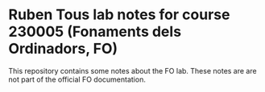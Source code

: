 # Ruben Tous lab notes for course 230005 (Fonaments dels Ordinadors, FO)
This repository contains some notes about the FO lab. These notes are are not part of the official FO documentation.








